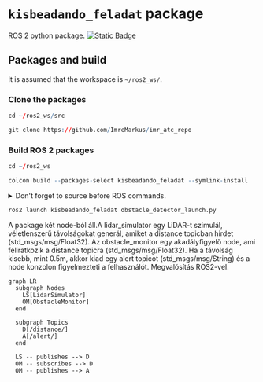 # `kisbeadando_feladat` package
ROS 2 python package.  [![Static Badge](https://img.shields.io/badge/ROS_2-Humble-34aec5)](https://docs.ros.org/en/humble/)
## Packages and build

It is assumed that the workspace is `~/ros2_ws/`.

### Clone the packages
``` r
cd ~/ros2_ws/src
```
``` r
git clone https://github.com/ImreMarkus/imr_atc_repo
```

### Build ROS 2 packages
``` r
cd ~/ros2_ws
```
``` r
colcon build --packages-select kisbeadando_feladat --symlink-install
```

<details>
<summary> Don't forget to source before ROS commands.</summary>

``` bash
source ~/ros2_ws/install/setup.bash
```
</details>

``` r
ros2 launch kisbeadando_feladat obstacle_detector_launch.py
```


A package két node-ból áll.A lidar_simulator egy LiDAR-t szimulál, véletlenszerű távolságokat generál, amiket a distance topicban hirdet (std_msgs/msg/Float32). Az obstacle_monitor egy akadályfigyelő node, ami feliratkozik a distance topicra (std_msgs/msg/Float32). Ha a távolság kisebb, mint 0.5m, akkor kiad egy alert topicot (std_msgs/msg/String) és a node konzolon figyelmezteti a felhasználót. Megvalósítás ROS2-vel.


```mermaid
graph LR
  subgraph Nodes
    LS[LidarSimulator]
    OM[ObstacleMonitor]
  end

  subgraph Topics
    D[/distance/]
    A[/alert/]
  end

  LS -- publishes --> D
  OM -- subscribes --> D
  OM -- publishes --> A